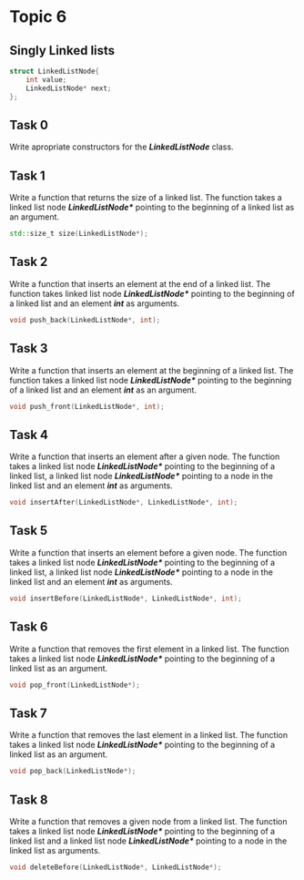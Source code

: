 # Topic 6
## Singly Linked lists

```c++
struct LinkedListNode{
    int value;
    LinkedListNode* next;
};
```

## Task 0

Write apropriate constructors for the ***LinkedListNode*** class.

## Task 1

Write a function that returns the size of a linked list. The function takes a linked list node ***LinkedListNode\**** pointing to the beginning of a linked list as an argument.
```c++
std::size_t size(LinkedListNode*);
```

## Task 2

Write a function that inserts an element at the end of a linked list. The function takes linked list node ***LinkedListNode\**** pointing to the beginning of a linked list and an element ***int*** as arguments.
```c++
void push_back(LinkedListNode*, int);
```

## Task 3

Write a function that inserts an element at the beginning of a linked list. The function takes a linked list node ***LinkedListNode\**** pointing to the beginning of a linked list and an element ***int*** as an argument.
```c++
void push_front(LinkedListNode*, int);
```

## Task 4

Write a function that inserts an element after a given node. The function takes a linked list node ***LinkedListNode\**** pointing to the beginning of a linked list, a linked list node ***LinkedListNode\**** pointing to a node in the linked list and an element ***int*** as arguments.
```c++
void insertAfter(LinkedListNode*, LinkedListNode*, int);
```

## Task 5

Write a function that inserts an element before a given node. The function takes a linked list node ***LinkedListNode\**** pointing to the beginning of a linked list, a linked list node ***LinkedListNode\**** pointing to a node in the linked list and an element ***int*** as arguments.
```c++
void insertBefore(LinkedListNode*, LinkedListNode*, int);
```

## Task 6

Write a function that removes the first element in a linked list. The function takes a linked list node ***LinkedListNode\**** pointing to the beginning of a linked list as an argument.
```c++
void pop_front(LinkedListNode*);
```

## Task 7

Write a function that removes the last element in a linked list. The function takes a linked list node ***LinkedListNode\**** pointing to the beginning of a linked list as an argument.
```c++
void pop_back(LinkedListNode*);
```

## Task 8

Write a function that removes a given node from a linked list. The function takes a linked list node ***LinkedListNode\**** pointing to the beginning of a linked list and a linked list node ***LinkedListNode\**** pointing to a node in the linked list as arguments.
```c++
void deleteBefore(LinkedListNode*, LinkedListNode*);
```